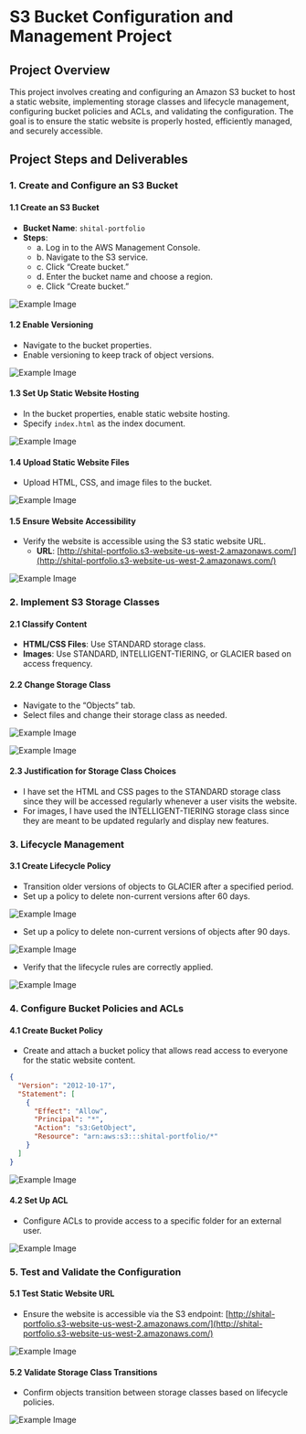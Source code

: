 # S3 Bucket Configuration and Management Project

## Project Overview

This project involves creating and configuring an Amazon S3 bucket to host a static website, implementing storage classes and lifecycle management, configuring bucket policies and ACLs, and validating the configuration. The goal is to ensure the static website is properly hosted, efficiently managed, and securely accessible.

## Project Steps and Deliverables

### 1. Create and Configure an S3 Bucket

#### 1.1 Create an S3 Bucket
- **Bucket Name**: `shital-portfolio`
- **Steps**:
  - a. Log in to the AWS Management Console.
  - b. Navigate to the S3 service.
  - c. Click “Create bucket.”
  - d. Enter the bucket name and choose a region.
  - e. Click “Create bucket.”

![Example Image](images/1.png)

#### 1.2 Enable Versioning
- Navigate to the bucket properties.
- Enable versioning to keep track of object versions.

![Example Image](images/2.png)


#### 1.3 Set Up Static Website Hosting
- In the bucket properties, enable static website hosting.
- Specify `index.html` as the index document.

![Example Image](images/3.png)

#### 1.4 Upload Static Website Files
- Upload HTML, CSS, and image files to the bucket.

![Example Image](images/4.png)


#### 1.5 Ensure Website Accessibility
- Verify the website is accessible using the S3 static website URL.
  - **URL**: [http://shital-portfolio.s3-website-us-west-2.amazonaws.com/](http://shital-portfolio.s3-website-us-west-2.amazonaws.com/)

![Example Image](images/5.png)


### 2. Implement S3 Storage Classes

#### 2.1 Classify Content
- **HTML/CSS Files**: Use STANDARD storage class.
- **Images**: Use STANDARD, INTELLIGENT-TIERING, or GLACIER based on access frequency.

#### 2.2 Change Storage Class
- Navigate to the “Objects” tab.
- Select files and change their storage class as needed.

![Example Image](images/6.png)

![Example Image](images/7.png)



#### 2.3 Justification for Storage Class Choices
- I have set the HTML and CSS pages to the STANDARD storage class since they will be accessed regularly whenever a user visits the website.
- For images, I have used the INTELLIGENT-TIERING storage class since they are meant to be updated regularly and display new features.

### 3. Lifecycle Management

#### 3.1 Create Lifecycle Policy
- Transition older versions of objects to GLACIER after a specified period.
- Set up a policy to delete non-current versions after 60 days.

![Example Image](images/8.png)


- Set up a policy to delete non-current versions of objects after 90 days.

![Example Image](images/9.png)

- Verify that the lifecycle rules are correctly applied.

![Example Image](images/10.png)


### 4. Configure Bucket Policies and ACLs

#### 4.1 Create Bucket Policy
- Create and attach a bucket policy that allows read access to everyone for the static website content.

```json
{
  "Version": "2012-10-17",
  "Statement": [
    {
      "Effect": "Allow",
      "Principal": "*",
      "Action": "s3:GetObject",
      "Resource": "arn:aws:s3:::shital-portfolio/*"
    }
  ]
}
```

![Example Image](images/11.png)


#### 4.2 Set Up ACL
- Configure ACLs to provide access to a specific folder for an external user.

![Example Image](images/12.png)

### 5. Test and Validate the Configuration

#### 5.1 Test Static Website URL
- Ensure the website is accessible via the S3 endpoint: [http://shital-portfolio.s3-website-us-west-2.amazonaws.com/](http://shital-portfolio.s3-website-us-west-2.amazonaws.com/)

![Example Image](images/13.png)

#### 5.2 Validate Storage Class Transitions
- Confirm objects transition between storage classes based on lifecycle policies.

![Example Image](images/14.png)

